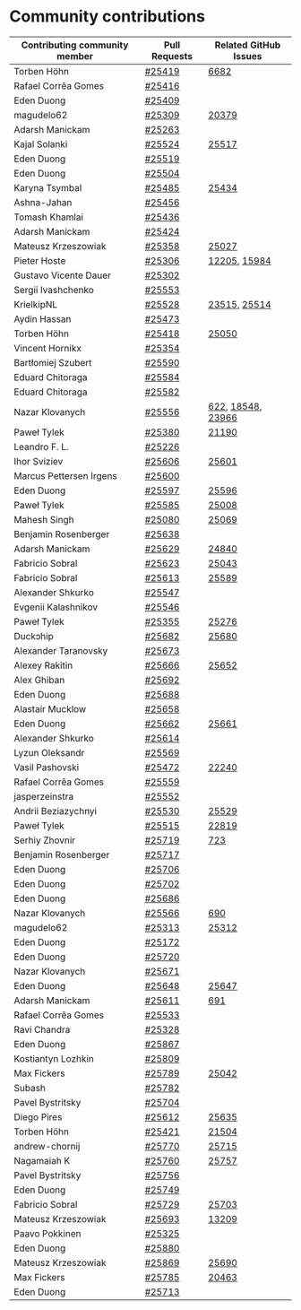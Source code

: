 # Community contributions

| Contributing community member | Pull Requests | Related GitHub Issues |
| ------- | ------- | ------- |
| Torben Höhn | [#25419](https://github.com/magento/magento2/pull/25419) | [6682](https://github.com/magento/magento2/issues/6682) |
| Rafael Corrêa Gomes | [#25416](https://github.com/magento/magento2/pull/25416) |  |
| Eden Duong | [#25409](https://github.com/magento/magento2/pull/25409) |  |
| magudelo62 | [#25309](https://github.com/magento/magento2/pull/25309) | [20379](https://github.com/magento/magento2/issues/20379) |
| Adarsh Manickam | [#25263](https://github.com/magento/magento2/pull/25263) |  |
| Kajal Solanki | [#25524](https://github.com/magento/magento2/pull/25524) | [25517](https://github.com/magento/magento2/issues/25517) |
| Eden Duong | [#25519](https://github.com/magento/magento2/pull/25519) |  |
| Eden Duong | [#25504](https://github.com/magento/magento2/pull/25504) |  |
| Karyna Tsymbal | [#25485](https://github.com/magento/magento2/pull/25485) | [25434](https://github.com/magento/magento2/issues/25434) |
| Ashna-Jahan | [#25456](https://github.com/magento/magento2/pull/25456) |  |
| Tomash Khamlai | [#25436](https://github.com/magento/magento2/pull/25436) |  |
| Adarsh Manickam | [#25424](https://github.com/magento/magento2/pull/25424) |  |
| Mateusz Krzeszowiak | [#25358](https://github.com/magento/magento2/pull/25358) | [25027](https://github.com/magento/magento2/issues/25027) |
| Pieter Hoste | [#25306](https://github.com/magento/magento2/pull/25306) | [12205](https://github.com/magento/magento2/issues/12205), [15984](https://github.com/magento/magento2/issues/15984) |
| Gustavo Vicente Dauer | [#25302](https://github.com/magento/magento2/pull/25302) |  |
| Sergii Ivashchenko | [#25553](https://github.com/magento/magento2/pull/25553) |  |
| KrielkipNL | [#25528](https://github.com/magento/magento2/pull/25528) | [23515](https://github.com/magento/magento2/issues/23515), [25514](https://github.com/magento/magento2/issues/25514) |
| Aydin Hassan | [#25473](https://github.com/magento/magento2/pull/25473) |  |
| Torben Höhn | [#25418](https://github.com/magento/magento2/pull/25418) | [25050](https://github.com/magento/magento2/issues/25050) |
| Vincent Hornikx | [#25354](https://github.com/magento/magento2/pull/25354) |  |
| Bartłomiej Szubert | [#25590](https://github.com/magento/magento2/pull/25590) |  |
| Eduard Chitoraga | [#25584](https://github.com/magento/magento2/pull/25584) |  |
| Eduard Chitoraga | [#25582](https://github.com/magento/magento2/pull/25582) |  |
| Nazar Klovanych | [#25556](https://github.com/magento/magento2/pull/25556) | [622](https://github.com/magento/magento2/issues/622), [18548](https://github.com/magento/magento2/issues/18548), [23966](https://github.com/magento/magento2/issues/23966) |
| Paweł Tylek | [#25380](https://github.com/magento/magento2/pull/25380) | [21190](https://github.com/magento/magento2/issues/21190) |
| Leandro F. L. | [#25226](https://github.com/magento/magento2/pull/25226) |  |
| Ihor Sviziev | [#25606](https://github.com/magento/magento2/pull/25606) | [25601](https://github.com/magento/magento2/issues/25601) |
| Marcus Pettersen Irgens | [#25600](https://github.com/magento/magento2/pull/25600) |  |
| Eden Duong | [#25597](https://github.com/magento/magento2/pull/25597) | [25596](https://github.com/magento/magento2/issues/25596) |
| Paweł Tylek | [#25585](https://github.com/magento/magento2/pull/25585) | [25008](https://github.com/magento/magento2/issues/25008) |
| Mahesh Singh | [#25080](https://github.com/magento/magento2/pull/25080) | [25069](https://github.com/magento/magento2/issues/25069) |
| Benjamin Rosenberger | [#25638](https://github.com/magento/magento2/pull/25638) |  |
| Adarsh Manickam | [#25629](https://github.com/magento/magento2/pull/25629) | [24840](https://github.com/magento/magento2/issues/24840) |
| Fabricio Sobral | [#25623](https://github.com/magento/magento2/pull/25623) | [25043](https://github.com/magento/magento2/issues/25043) |
| Fabricio Sobral | [#25613](https://github.com/magento/magento2/pull/25613) | [25589](https://github.com/magento/magento2/issues/25589) |
| Alexander Shkurko | [#25547](https://github.com/magento/magento2/pull/25547) |  |
| Evgenii Kalashnikov | [#25546](https://github.com/magento/magento2/pull/25546) |  |
| Paweł Tylek | [#25355](https://github.com/magento/magento2/pull/25355) | [25276](https://github.com/magento/magento2/issues/25276) |
| Duckↄhip | [#25682](https://github.com/magento/magento2/pull/25682) | [25680](https://github.com/magento/magento2/issues/25680) |
| Alexander Taranovsky | [#25673](https://github.com/magento/magento2/pull/25673) |  |
| Alexey Rakitin | [#25666](https://github.com/magento/magento2/pull/25666) | [25652](https://github.com/magento/magento2/issues/25652) |
| Alex Ghiban | [#25692](https://github.com/magento/magento2/pull/25692) |  |
| Eden Duong | [#25688](https://github.com/magento/magento2/pull/25688) |  |
| Alastair Mucklow | [#25658](https://github.com/magento/magento2/pull/25658) |  |
| Eden Duong | [#25662](https://github.com/magento/magento2/pull/25662) | [25661](https://github.com/magento/magento2/issues/25661) |
| Alexander Shkurko | [#25614](https://github.com/magento/magento2/pull/25614) |  |
| Lyzun Oleksandr | [#25569](https://github.com/magento/magento2/pull/25569) |  |
| Vasil Pashovski | [#25472](https://github.com/magento/magento2/pull/25472) | [22240](https://github.com/magento/magento2/issues/22240) |
| Rafael Corrêa Gomes | [#25559](https://github.com/magento/magento2/pull/25559) |  |
| jasperzeinstra | [#25552](https://github.com/magento/magento2/pull/25552) |  |
| Andrii Beziazychnyi | [#25530](https://github.com/magento/magento2/pull/25530) | [25529](https://github.com/magento/magento2/issues/25529) |
| Paweł Tylek | [#25515](https://github.com/magento/magento2/pull/25515) | [22819](https://github.com/magento/magento2/issues/22819) |
| Serhiy Zhovnir | [#25719](https://github.com/magento/magento2/pull/25719) | [723](https://github.com/magento/magento2/issues/723) |
| Benjamin Rosenberger | [#25717](https://github.com/magento/magento2/pull/25717) |  |
| Eden Duong | [#25706](https://github.com/magento/magento2/pull/25706) |  |
| Eden Duong | [#25702](https://github.com/magento/magento2/pull/25702) |  |
| Eden Duong | [#25686](https://github.com/magento/magento2/pull/25686) |  |
| Nazar Klovanych | [#25566](https://github.com/magento/magento2/pull/25566) | [690](https://github.com/magento/magento2/issues/690) |
| magudelo62 | [#25313](https://github.com/magento/magento2/pull/25313) | [25312](https://github.com/magento/magento2/issues/25312) |
| Eden Duong | [#25172](https://github.com/magento/magento2/pull/25172) |  |
| Eden Duong | [#25720](https://github.com/magento/magento2/pull/25720) |  |
| Nazar Klovanych | [#25671](https://github.com/magento/magento2/pull/25671) |  |
| Eden Duong | [#25648](https://github.com/magento/magento2/pull/25648) | [25647](https://github.com/magento/magento2/issues/25647) |
| Adarsh Manickam | [#25611](https://github.com/magento/magento2/pull/25611) | [691](https://github.com/magento/magento2/issues/691) |
| Rafael Corrêa Gomes | [#25533](https://github.com/magento/magento2/pull/25533) |  |
| Ravi Chandra | [#25328](https://github.com/magento/magento2/pull/25328) |  |
| Eden Duong | [#25867](https://github.com/magento/magento2/pull/25867) |  |
| Kostiantyn Lozhkin | [#25809](https://github.com/magento/magento2/pull/25809) |  |
| Max Fickers | [#25789](https://github.com/magento/magento2/pull/25789) | [25042](https://github.com/magento/magento2/issues/25042) |
| Subash | [#25782](https://github.com/magento/magento2/pull/25782) |  |
| Pavel Bystritsky | [#25704](https://github.com/magento/magento2/pull/25704) |  |
| Diego Pires | [#25612](https://github.com/magento/magento2/pull/25612) | [25635](https://github.com/magento/magento2/issues/25635) |
| Torben Höhn | [#25421](https://github.com/magento/magento2/pull/25421) | [21504](https://github.com/magento/magento2/issues/21504) |
| andrew-chornij | [#25770](https://github.com/magento/magento2/pull/25770) | [25715](https://github.com/magento/magento2/issues/25715) |
| Nagamaiah K | [#25760](https://github.com/magento/magento2/pull/25760) | [25757](https://github.com/magento/magento2/issues/25757) |
| Pavel Bystritsky | [#25756](https://github.com/magento/magento2/pull/25756) |  |
| Eden Duong | [#25749](https://github.com/magento/magento2/pull/25749) |  |
| Fabricio Sobral | [#25729](https://github.com/magento/magento2/pull/25729) | [25703](https://github.com/magento/magento2/issues/25703) |
| Mateusz Krzeszowiak | [#25693](https://github.com/magento/magento2/pull/25693) | [13209](https://github.com/magento/magento2/issues/13209) |
| Paavo Pokkinen| [#25325](https://github.com/magento/magento2/pull/25325) |  |
| Eden Duong | [#25880](https://github.com/magento/magento2/pull/25880) |  |
| Mateusz Krzeszowiak | [#25869](https://github.com/magento/magento2/pull/25869) | [25690](https://github.com/magento/magento2/issues/25690) |
| Max Fickers | [#25785](https://github.com/magento/magento2/pull/25785) | [20463](https://github.com/magento/magento2/issues/20463) |
| Eden Duong | [#25713](https://github.com/magento/magento2/pull/25713) |  |